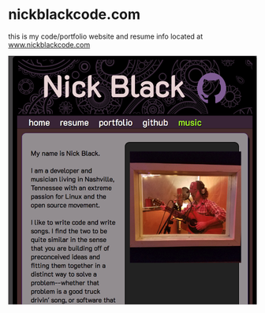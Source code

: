 # nickblackcode.com

this is my code/portfolio website and resume info located at www.nickblackcode.com

![nick black code](https://github.com/nickBlack4/nick-black-code-portfolio/blob/master/portfolio.png "Portfolio website")

